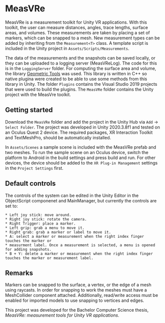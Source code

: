 # MeasVRe
MeasVRe is a measurement toolkit for Unity VR applications. With this toolkit, the user can measure
distances, angles, trace lengths, surface areas, and volumes. These measurements are taken by
placing a set of markers, which can be snapped to a mesh. New measurement types can be added by
inheriting from the ``Measurement<T>`` class. A template script is included in the Unity project
in `Assets/Scripts/Measurements`.

The data of the measurements and the snapshots can be saved locally, or they can be uploaded to a
logging server (MeasVReLog). The code for this is in the `LoggingServer` folder. For computing
the surface area and volume, the library
[Geometric Tools](https://github.com/davideberly/GeometricTools/tree/master/GTE) was used. This
library is written in C++ so native plugina were created to be able to use some methods from this
library in Unity. The folder `Plugins` contains the Visual Studio 2019 projects that were used to
build the plugins. The `MeasVRe` folder contains the Unity project with the MeasVre toolkit.

## Getting started
Download the `MeasVRe` folder and add the project in the Unity Hub via `Add` -> `Select Folder`.
The project was developed in Unity 2020.3.8f1 and tested on an Oculus Quest 2 device. The
required packages, XR Interaction Toolkit and TextMeshPro, should be automatically installed.

In `Assets/Scenes` a sample scene is included with the MeasVRe prefab and two meshes. To run the
sample scene on an Oculus device, switch the platform to Android in the build settings and press
build and run. For other devices, the device should be added to the `XR Plug-in Management` settings
in the `Project Settings` first.

## Default controls
The controls of the system can be edited in the Unity Editor in the ObjectScript componenet and
MainManager, but currently the controls are set to:

    * Left joy stick: move around.
    * Right joy stick: rotate the camera.
    * Right Trigger: place a marker.
    * Left grip: grab a menu to move it.
    * Right grab: grab a marker or label to move it.
    * A: select a marker or measurement when the right index finger touches the marker or
    * measurment label. Once a measurement is selected, a menu is opened for adding snapshots.
    * B + Y: delete a marker or measurement when the right index finger touches the marker or measurement label.

## Remarks
Markers can be snapped to the surface, a vertex, or the edge of a mesh using raycasts.
In order for snapping to work the meshes must have a MeshCollider component attached. Additionally,
read/write access must be enabled for imported models to use snapping to vertices and edges.

This project was developed for the Bachelor Computer Science thesis, _MeasVRe: measurement tools for Unity VR applications_.